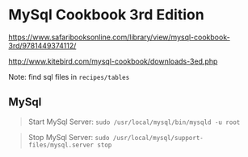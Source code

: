# MySql Cookbook 3rd Edition

https://www.safaribooksonline.com/library/view/mysql-cookbook-3rd/9781449374112/

http://www.kitebird.com/mysql-cookbook/downloads-3ed.php

Note: find sql files in `recipes/tables`

## MySql

> Start MySql Server: `sudo /usr/local/mysql/bin/mysqld -u root`

> Stop MySql Server: `sudo /usr/local/mysql/support-files/mysql.server stop`


